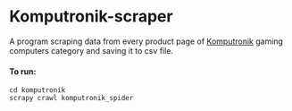 # Komputronik-scraper

A program scraping data from every product page of [Komputronik](https://www.komputronik.pl) gaming computers category and saving it to csv file.

#### To run:
```
cd komputronik
scrapy crawl komputronik_spider
```
